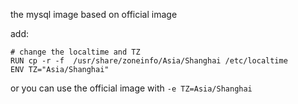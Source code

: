 the mysql image based on official image

add:

```
# change the localtime and TZ
RUN cp -r -f  /usr/share/zoneinfo/Asia/Shanghai /etc/localtime
ENV TZ="Asia/Shanghai"
```

or you can use the official image with `-e TZ=Asia/Shanghai`
